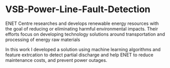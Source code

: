# VSB-Power-Line-Fault-Detection


ENET Centre researches and develops renewable energy resources with the goal of reducing or eliminating harmful environmental impacts. Their efforts focus on developing technology solutions around transportation and processing of energy raw materials

In this work I developed a solution using machine learning algorithms and feature extrcation to detect partial discharge and help ENET to reduce maintenance costs, and prevent power outages.
